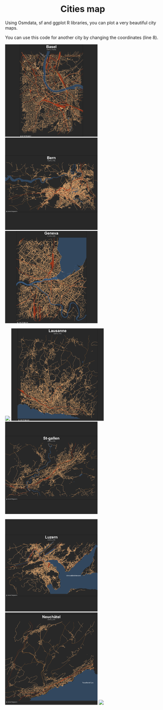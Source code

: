 <h1 style="text-align: center;">Cities map</h1>

Using Osmdata, sf and ggplot R libraries, you can plot a very beautiful city maps.

You can use this code for another city by changing the coordinates (line 8).

<p float="left">
  <img src="https://github.com/JamBelg/Cities-map/blob/main/Basel_map/plot.png" width="300" />
  <img src="https://github.com/JamBelg/Cities-map/blob/main/Bern_map/plot.png" width="300" /> 
  <img src="https://github.com/JamBelg/Cities-map/blob/main/Genf_map/plot.png" width="300" />
</p>
<p float="left">
  <img src="https://github.com/JamBelg/Cities-map/blob/main/Zurich_map/plot.png" width="300" />
  <img src="https://github.com/JamBelg/Cities-map/blob/main/Lausanne_map/plot.png" width="300" /> 
  <img src="https://github.com/JamBelg/Cities-map/blob/main/Stgallen_map/plot.png" width="300" />
</p>
<p float="left">
  <img src="https://github.com/JamBelg/Cities-map/blob/main/Luzern_map/plot.png" width="300" />
  <img src="https://github.com/JamBelg/Cities-map/blob/main/Neuchatel_map/plot.png" width="300" /> 
  <img src="https://github.com/JamBelg/Cities-map/blob/main/Paris_map/plot.png" width="300" />
</p>
